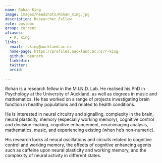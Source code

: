 ```yaml
---
name: Rohan King
image: images/headshots/Rohan_King.jpg
description: Researcher Fellow
role: postdoc
group: current
aliases:
  - R. King
links:
  email: r.king@auckland.ac.nz
  home-page: https://profiles.auckland.ac.nz/r-king
  github: neuroro
  linkedin:
  twitter: 
  orcid:
  
---
```


Rohan is a research fellow in the M.I.N.D. Lab. He realised his PhD in Psychology at the University of Auckland, as well as degrees in music and mathematics. He has worked on a range of projects investigating brain function in healthy populations and related to health conditions.

He is interested in neural circuitry and signalling, complexity in the brain, neural plasticity, memory (especially working memory), cognitive control and decision-making, cognitive enhancement, neuroimaging analysis, mathematics, music, and experiencing existing (when he’s non-numeric).

His research looks at neural oscillations and circuits related to cognitive control and working memory, the effects of cognitive enhancing agents such as caffeine upon neural plasticity and working memory, and the complexity of neural activity in different states.
 
